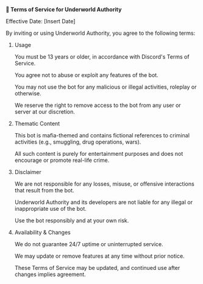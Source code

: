 **📄 Terms of Service for Underworld Authority**

Effective Date: [Insert Date]

By inviting or using Underworld Authority, you agree to the following terms:
1. Usage

    You must be 13 years or older, in accordance with Discord's Terms of Service.

    You agree not to abuse or exploit any features of the bot.

    You may not use the bot for any malicious or illegal activities, roleplay or otherwise.

    We reserve the right to remove access to the bot from any user or server at our discretion.

2. Thematic Content

    This bot is mafia-themed and contains fictional references to criminal activities (e.g., smuggling, drug operations, wars).

    All such content is purely for entertainment purposes and does not encourage or promote real-life crime.

3. Disclaimer

    We are not responsible for any losses, misuse, or offensive interactions that result from the bot.

    Underworld Authority and its developers are not liable for any illegal or inappropriate use of the bot.

    Use the bot responsibly and at your own risk.

4. Availability & Changes

    We do not guarantee 24/7 uptime or uninterrupted service.

    We may update or remove features at any time without prior notice.

    These Terms of Service may be updated, and continued use after changes implies agreement.
